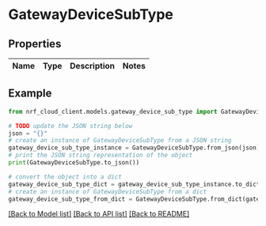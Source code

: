 # GatewayDeviceSubType


## Properties

Name | Type | Description | Notes
------------ | ------------- | ------------- | -------------

## Example

```python
from nrf_cloud_client.models.gateway_device_sub_type import GatewayDeviceSubType

# TODO update the JSON string below
json = "{}"
# create an instance of GatewayDeviceSubType from a JSON string
gateway_device_sub_type_instance = GatewayDeviceSubType.from_json(json)
# print the JSON string representation of the object
print(GatewayDeviceSubType.to_json())

# convert the object into a dict
gateway_device_sub_type_dict = gateway_device_sub_type_instance.to_dict()
# create an instance of GatewayDeviceSubType from a dict
gateway_device_sub_type_from_dict = GatewayDeviceSubType.from_dict(gateway_device_sub_type_dict)
```
[[Back to Model list]](../README.md#documentation-for-models) [[Back to API list]](../README.md#documentation-for-api-endpoints) [[Back to README]](../README.md)



